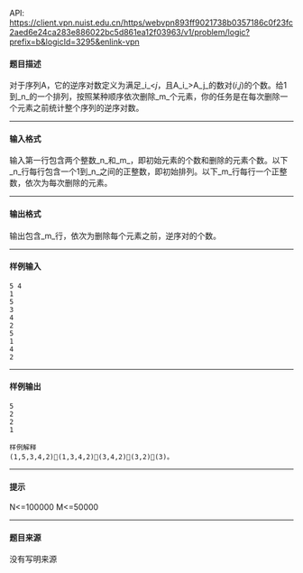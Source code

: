 API: https://client.vpn.nuist.edu.cn/https/webvpn893ff9021738b0357186c0f23fc2aed6e24ca283e886022bc5d861ea12f03963/v1/problem/logic?prefix=b&logicId=3295&enlink-vpn

#### 题目描述

对于序列A，它的逆序对数定义为满足_i_<_j_，且A_i_\>A_j_的数对(_i_,_j_)的个数。给1到_n_的一个排列，按照某种顺序依次删除_m_个元素，你的任务是在每次删除一个元素之前统计整个序列的逆序对数。

---

#### 输入格式

输入第一行包含两个整数_n_和_m_，即初始元素的个数和删除的元素个数。以下_n_行每行包含一个1到_n_之间的正整数，即初始排列。以下_m_行每行一个正整数，依次为每次删除的元素。

---

#### 输出格式

输出包含_m_行，依次为删除每个元素之前，逆序对的个数。

---

#### 样例输入
```
5 4
1
5
3
4
2
5
1
4
2

```

---

#### 样例输出
```
5
2
2
1

样例解释
(1,5,3,4,2)(1,3,4,2)(3,4,2)(3,2)(3)。

```

---

#### 提示

N<=100000 M<=50000

---

#### 题目来源

没有写明来源